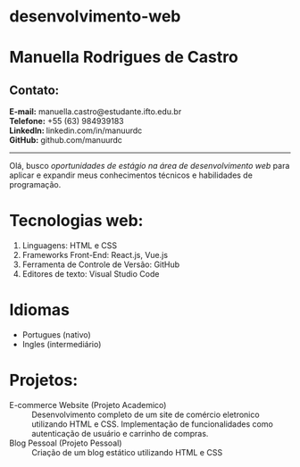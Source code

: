 # desenvolvimento-web
<!doctype html>
<html lang="pt-BR">
  <head>
    <meta charset="utf-8" />
    <meta name="viewport" content="width=device-width, initial-scale=1.0">
    <title>Currículo</title>
</head>
<body>
    <h1> Manuella Rodrigues de Castro</h1>
    <section>
        <h2>Contato:</h2>
        <strong>E-mail:</strong> manuella.castro@estudante.ifto.edu.br <br>
        <strong>Telefone:</strong> +55 (63) 984939183 <br>
        <strong>LinkedIn: </strong> linkedin.com/in/manuurdc <br>
        <strong>GitHub:</strong> github.com/manuurdc<br>
    </section>
   <hr>
   <p>Olá, busco <em>oportunidades de estágio na área de desenvolvimento web </em> para aplicar e expandir meus conhecimentos técnicos e habilidades de programação.</p>
        <h1>Tecnologias web:</h1>
    <section>
     <ol>
        <li>Linguagens: HTML e CSS</li> 
        <li>Frameworks Front-End: React.js, Vue.js</li>  
        <li>Ferramenta de Controle de Versão: GitHub</li>  
        <li>Editores de texto: Visual Studio Code</li>  
     </ol>   
    </section>    
        <h1>Idiomas</h1>
     <ul>
        <li>Portugues (nativo)</li> 
        <li>Ingles (intermediário)
        </li> 
     </ul>   
        <h1>Projetos:</h1>
     <dl>
        <dt> E-commerce Website (Projeto Academico) </dt>
        <dd> Desenvolvimento completo de um site de comércio eletronico utilizando HTML e CSS. Implementação de funcionalidades como autenticação de usuário e carrinho de compras.</dd>
        <dt> Blog Pessoal (Projeto Pessoal)</dt>
        <dd>Criação de um blog estático utilizando HTML e CSS</dd>
